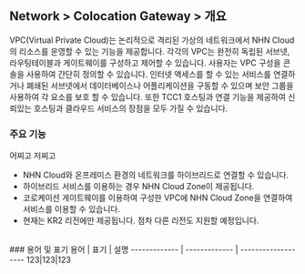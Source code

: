 ## Network > Colocation Gateway > 개요

VPC(Virtual Private Cloud)는 논리적으로 격리된 가상의 네트워크에서 NHN Cloud의 리소스를 운영할 수 있는 기능을 제공합니다. 각각의 VPC는 완전히 독립된 서브넷, 라우팅테이블과 게이트웨이를 구성하고 제어할 수 있습니다.
사용자는 VPC 구성을 콘솔을 사용하여 간단히 정의할 수 있습니다. 인터넷 액세스를 할 수 있는 서비스를 연결하거나 폐쇄된 서브넷에서 데이터베이스나 어플리케이션을 구동할 수 있으며 보안 그룹을 사용하여 각 요소를 보호 할 수 있습니다.
또한 TCC1 호스팅과 연결 기능을 제공하여 신뢰있는 호스팅과 클라우드 서비스의 장점을 모두 가질 수 있습니다.

### 주요 기능
어찌고 저찌고
* NHN Cloud와 온프레미스 환경의 네트워크를 하이브리드로 연결할 수 있습니다.
* 하이브리드 서비스를 이용하는 경우 NHN Cloud Zone이 제공됩니다.
* 코로케이션 게이트웨이를 이용하여 구성한 VPC에 NHN Cloud Zone을 연결하여 서비스를 이용할 수 있습니다.
* 현재는 KR2 리전에만 제공됩니다. 점차 다른 리전도 지원할 예정입니다.

<br>
### 용어 및 표기
용어  | 표기 | 설명
------------- | ------------- | -------------------
123|123|123
